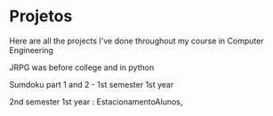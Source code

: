 # Projetos

Here are all the projects I've done throughout my course in Computer Engineering 

JRPG was before college and in python

Sumdoku part 1 and 2  - 1st semester 1st year

2nd semester 1st year :  EstacionamentoAlunos,   


